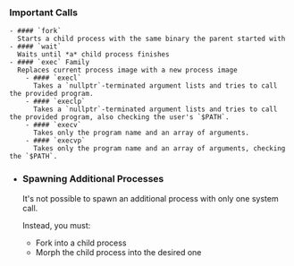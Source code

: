 ### Important Calls
	- #### `fork`
	  Starts a child process with the same binary the parent started with
	- #### `wait`
	  Waits until *a* child process finishes
	- #### `exec` Family
	  Replaces current process image with a new process image
		- #### `execl`
		  Takes a `nullptr`-terminated argument lists and tries to call the provided program.
		- #### `execlp`
		  Takes a `nullptr`-terminated argument lists and tries to call the provided program, also checking the user's `$PATH`.
		- #### `execv`
		  Takes only the program name and an array of arguments.
		- #### `execvp`
		  Takes only the program name and an array of arguments, checking the `$PATH`.
- ### Spawning Additional Processes
  It's not possible to spawn an additional process with only one system call.
  
  Instead, you must:
  * Fork into a child process
  * Morph the child process into the desired one